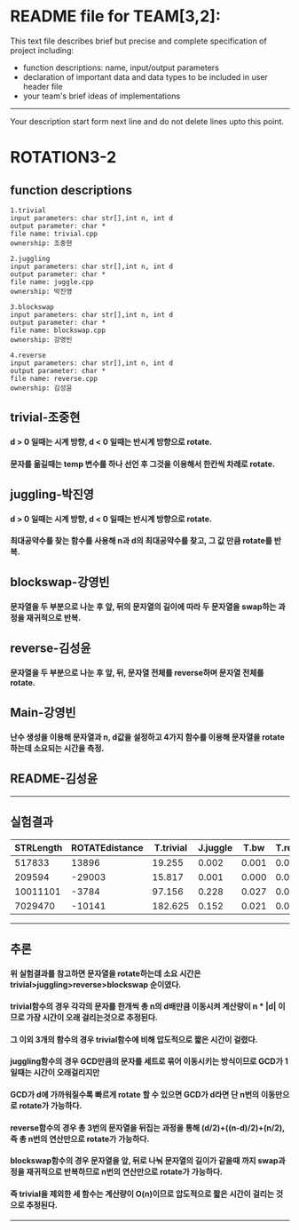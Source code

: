 # README file for TEAM[3,2]:

This text file describes brief but precise and complete specification of project including:
- function descriptions: name, input/output parameters
- declaration of important data and data types to be included in user header file
- your team's brief ideas of implementations

- - -
Your description start form next line and do not delete lines upto this point.


# ROTATION3-2

## function descriptions
 ```
1.trivial
 input parameters: char str[],int n, int d
 output parameter: char *
 file name: trivial.cpp
 ownership: 조중현

2.juggling
 input parameters: char str[],int n, int d
 output parameter: char *
 file name: juggle.cpp
 ownership: 박진영

3.blockswap
 input parameters: char str[],int n, int d
 output parameter: char *
 file name: blockswap.cpp
 ownership: 강영빈

4.reverse
 input parameters: char str[],int n, int d
 output parameter: char *
 file name: reverse.cpp
 ownership: 김성윤
```

## trivial-조중현
#### d > 0 일때는 시계 방향, d < 0 일때는 반시계 방향으로 rotate.
#### 문자를 옮길때는 temp 변수를 하나 선언 후 그것을 이용해서 한칸씩 차례로 rotate.
## juggling-박진영
#### d > 0 일때는 시계 방향, d < 0 일때는 반시계 방향으로 rotate.
#### 최대공약수를 찾는 함수를 사용해 n과 d의 최대공약수를 찾고, 그 값 만큼 rotate를 반복.
## blockswap-강영빈
#### 문자열을 두 부분으로 나눈 후 앞, 뒤의 문자열의 길이에 따라 두 문자열을 swap하는 과정을 재귀적으로 반복.
## reverse-김성윤
#### 문자열을 두 부분으로 나눈 후 앞, 뒤, 문자열 전체를 reverse하며 문자열 전체를 rotate.
## Main-강영빈
#### 난수 생성을 이용해 문자열과 n, d값을 설정하고 4가지 함수를 이용해 문자열을 rotate하는데 소요되는 시간을 측정.
## README-김성윤
* * * * * * * * * 
## 실험결과
STRLength|ROTATEdistance |T.trivial|J.juggle|T.bw	|T.reverse
---|---|---|---|---|---
 517833|13896|19.255|0.002|0.001|0.002
 209594|-29003|15.817|0.001|0.000|0.001
 10011101|-3784|97.156|0.228|0.027|0.034
 7029470|-10141|182.625|0.152|0.021|0.030
---------------------------------------------------------------------

## 추론
#### 위 실험결과를 참고하면 문자열을 rotate하는데 소요 시간은 trivial>juggling>reverse>blockswap 순이였다.
#### trivial함수의 경우 각각의 문자를 한개씩 총 n의 d배만큼 이동시켜 계산량이 n * |d| 이므로 가장 시간이 오래 걸리는것으로 추정된다.
#### 그 이외 3개의 함수의 경우 trivial함수에 비해 압도적으로 짧은 시간이 걸렸다.
#### juggling함수의 경우 GCD만큼의 문자를 세트로 묶어 이동시키는 방식이므로 GCD가 1일때는 시간이 오래걸리지만
#### GCD가 d에 가까워질수록 빠르게 rotate 할 수 있으면 GCD가 d라면 단 n번의 이동만으로 rotate가 가능하다.
#### reverse함수의 경우 총 3번의 문자열을 뒤집는 과정을 통해 (d/2)+((n-d)/2)+(n/2), 즉 총 n번의 연산만으로 rotate가 가능하다.
#### blockswap함수의 경우 문자열을 앞, 뒤로 나눠 문자열의 길이가 같을때 까지 swap과정을 재귀적으로 반복하므로 n번의 연산만으로 rotate가 가능하다.
#### 즉 trivial을 제외한 세 함수는 계산량이 O(n)이므로 압도적으로 짧은 시간이 걸리는 것으로 추정된다.
* * *
